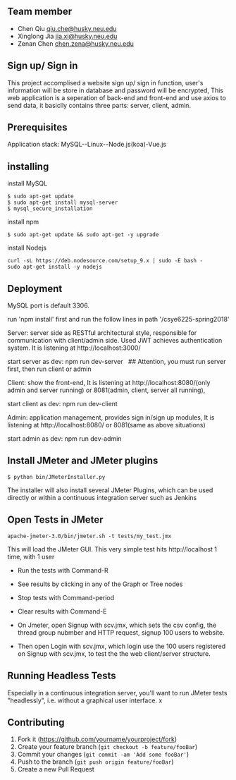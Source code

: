 ## Team member
* Chen Qiu  qiu.che@husky.neu.edu
* Xinglong Jia  jia.xi@husky.neu.edu
* Zenan Chen  chen.zena@husky.neu.edu


## Sign up/ Sign in

  This project accomplised a website sign up/ sign in function, user's information will be store in database and password will be encrypted,
  This web application is a seperation of back-end and front-end and use axios to send data, it basiclly contains three parts: server, client, admin.

## Prerequisites

Application stack: MySQL--Linux--Node.js(koa)-Vue.js

## installing
install MySQL
```
$ sudo apt-get update
$ sudo apt-get install mysql-server
$ mysql_secure_installation

```
install npm
```
$ sudo apt-get update && sudo apt-get -y upgrade
```
install Nodejs
```
curl -sL https://deb.nodesource.com/setup_9.x | sudo -E bash -
sudo apt-get install -y nodejs
```
## Deployment

MySQL port is default 3306.

run 'npm install' first and run the follow lines in path '/csye6225-spring2018'


Server: server side as RESTful architectural style, responsible for communication with client/admin side. Used JWT achieves authentication system. It is listening at http://localhost:3000/

start server as dev: npm run dev-server   ## Attention, you must run server first, then run client or admin


Client: show the front-end, It is listening at http://localhost:8080/(only admin and server running) or 8081(admin, client, server all running), 

start client as dev: npm run dev-client


Admin: application management, provides sign in/sign up modules, It is listening at http://localhost:8080/ or 8081(same as above situations)

start admin as dev: npm run dev-admin

## Install JMeter and JMeter plugins

```
$ python bin/JMeterInstaller.py
```

The installer will also install several JMeter Plugins, which can be used directly or within a continuous integration server such as Jenkins

## Open Tests in JMeter

```
apache-jmeter-3.0/bin/jmeter.sh -t tests/my_test.jmx
```

This will load the JMeter GUI. This very simple test hits http://localhost 1 time, with 1 user

- Run the tests with Command-R
- See results by clicking in any of the Graph or Tree nodes
- Stop tests with Command-period
- Clear results with Command-E

- On Jmeter, open Signup with scv.jmx, which sets the csv config, the thread group nubmber and HTTP request, signup 100 users to website.
- Then open Login with scv.jmx, which login use the 100 users registered on Signup with scv.jmx, to test the the web client/server structure.

## Running Headless Tests

Especially in a continuous integration server, you'll want to run JMeter tests "headlessly", i.e. without a graphical user interface.
x
## Contributing

1. Fork it (<https://github.com/yourname/yourproject/fork>)
2. Create your feature branch (`git checkout -b feature/fooBar`)
3. Commit your changes (`git commit -am 'Add some fooBar'`)
4. Push to the branch (`git push origin feature/fooBar`)
5. Create a new Pull Request




